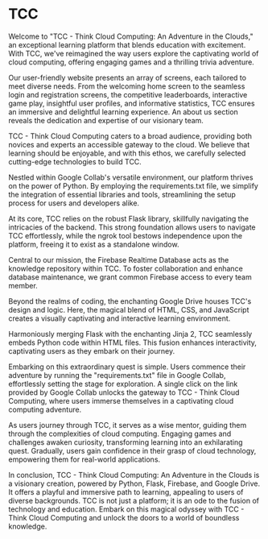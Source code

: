 # TCC
Welcome to "TCC - Think Cloud Computing: An Adventure in the Clouds," an exceptional learning platform that blends education with excitement. With TCC, we've reimagined the way users explore the captivating world of cloud computing, offering engaging games and a thrilling trivia adventure.

Our user-friendly website presents an array of screens, each tailored to meet diverse needs. From the welcoming home screen to the seamless login and registration screens, the competitive leaderboards, interactive game play, insightful user profiles, and informative statistics, TCC ensures an immersive and delightful learning experience. An about us section reveals the dedication and expertise of our visionary team.

TCC - Think Cloud Computing caters to a broad audience, providing both novices and experts an accessible gateway to the cloud. We believe that learning should be enjoyable, and with this ethos, we carefully selected cutting-edge technologies to build TCC.

Nestled within Google Collab's versatile environment, our platform thrives on the power of Python. By employing the requirements.txt file, we simplify the integration of essential libraries and tools, streamlining the setup process for users and developers alike.

At its core, TCC relies on the robust Flask library, skillfully navigating the intricacies of the backend. This strong foundation allows users to navigate TCC effortlessly, while the ngrok tool bestows independence upon the platform, freeing it to exist as a standalone window.

Central to our mission, the Firebase Realtime Database acts as the knowledge repository within TCC. To foster collaboration and enhance database maintenance, we grant common Firebase access to every team member.

Beyond the realms of coding, the enchanting Google Drive houses TCC's design and logic. Here, the magical blend of HTML, CSS, and JavaScript creates a visually captivating and interactive learning environment.

Harmoniously merging Flask with the enchanting Jinja 2, TCC seamlessly embeds Python code within HTML files. This fusion enhances interactivity, captivating users as they embark on their journey.

Embarking on this extraordinary quest is simple. Users commence their adventure by running the "requirements.txt" file in Google Collab, effortlessly setting the stage for exploration. A single click on the link provided by Google Collab unlocks the gateway to TCC - Think Cloud Computing, where users immerse themselves in a captivating cloud computing adventure.

As users journey through TCC, it serves as a wise mentor, guiding them through the complexities of cloud computing. Engaging games and challenges awaken curiosity, transforming learning into an exhilarating quest. Gradually, users gain confidence in their grasp of cloud technology, empowering them for real-world applications.

In conclusion, TCC - Think Cloud Computing: An Adventure in the Clouds is a visionary creation, powered by Python, Flask, Firebase, and Google Drive. It offers a playful and immersive path to learning, appealing to users of diverse backgrounds. TCC is not just a platform; it is an ode to the fusion of technology and education. Embark on this magical odyssey with TCC - Think Cloud Computing and unlock the doors to a world of boundless knowledge.
